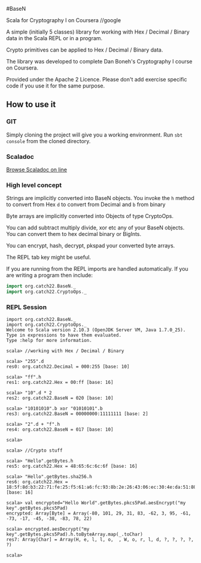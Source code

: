 #BaseN

Scala for Cryptography I on Coursera //google

A simple (initially 5 classes) library for working with Hex / Decimal / Binary data in the Scala
REPL or in a program.

Crypto primitives can be applied to Hex / Decimal / Binary data.

The library was developed to complete Dan Boneh's Cryptography I course on Coursera.

Provided under the Apache 2 Licence.  Please don't add exercise specific code if you use it for the same purpose.

## How to use it

### GIT

Simply cloning the project will give you a working environment.  Run ```sbt console``` from the cloned directory.

### Scaladoc

[Browse Scaladoc on line](http://marklister.github.io/basen/target/scala-2.10/api/#org.catch22.package)

### High level concept

Strings are implicitly converted into BaseN objects.  You invoke the `h` method to convert from Hex `d` to convert from Decimal and `b` from binary

Byte arrays are implicitly converted into Objects of type CryptoOps.

You can add subtract multiply divide, xor etc any of your BaseN objects.  You can convert them to hex decimal binary or BigInts.

You can encrypt, hash, decrypt, pkspad your converted byte arrays.

The REPL tab key might be useful.  

If you are running from the REPL imports are handled automatically.  If you are writing a program then include:

``` scala
import org.catch22.BaseN._
import org.catch22.CryptoOps._
```

### REPL Session

```
import org.catch22.BaseN._
import org.catch22.CryptoOps._
Welcome to Scala version 2.10.3 (OpenJDK Server VM, Java 1.7.0_25).
Type in expressions to have them evaluated.
Type :help for more information.

scala> //working with Hex / Decimal / Binary

scala> "255".d 
res0: org.catch22.Decimal = 000:255 [base: 10]

scala> "ff".h
res1: org.catch22.Hex = 00:ff [base: 16]

scala> "10".d * 2
res2: org.catch22.BaseN = 020 [base: 10]

scala> "10101010".b xor "01010101".b
res3: org.catch22.BaseN = 00000000:11111111 [base: 2]

scala> "2".d + "f".h
res4: org.catch22.BaseN = 017 [base: 10]

scala> 

scala> //Crypto stuff

scala> "Hello".getBytes.h
res5: org.catch22.Hex = 48:65:6c:6c:6f [base: 16]

scala> "Hello".getBytes.sha256.h
res6: org.catch22.Hex = 18:5f:8d:b3:22:71:fe:25:f5:61:a6:fc:93:8b:2e:26:43:06:ec:30:4e:da:51:80:07:d1:76:48:26:38:19:69 [base: 16]

scala> val encrypted="Hello World".getBytes.pkcs5Pad.aesEncrypt("my key".getBytes.pkcs5Pad)
encrypted: Array[Byte] = Array(-80, 101, 29, 31, 83, -62, 3, 95, -61, -73, -17, -45, -38, -83, 78, 22)

scala> encrypted.aesDecrypt("my key".getBytes.pkcs5Pad).h.toByteArray.map(_.toChar)
res7: Array[Char] = Array(H, e, l, l, o,  , W, o, r, l, d, ?, ?, ?, ?, ?)

scala> 
```

